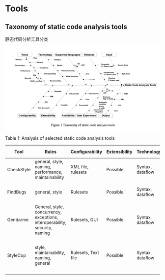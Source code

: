 # Tools

## Taxonomy of static code analysis tools

静态代码分析工具分类

![](taxonomy-static-code-anlaysis-tools.png)

Table 1:  Analysis of selected static code analysis tools

| Tool       | Rules                                                                       | Configurability     | Extensibility | Technology       | Supported languages | Availability | User experience                                                | Releases                               | Input       | Output          |
|------------|-----------------------------------------------------------------------------|---------------------|---------------|------------------|---------------------|--------------|----------------------------------------------------------------|----------------------------------------|-------------|-----------------|
| CheckStyle | general, style, naming, performance, maintainability                        | XML file, rulesets  | Possible      | Syntax, dataflow | Java                | Open source  | Environment integration, CL                                    | Frequently >= 3 times a year           | Source code | List, XML, HTML |
| FindBugs   | general, style                                                              | Rulesets            | Possible      | Syntax, dataflow | Java                | Open source  | All options in category included                               | Frequently Byte >= 3 times code a year | Bytecode    | List, XML       |
| Gendarme   | General, style, concurrency, exceptions, interoperability, security, naming | Rulesets, GUI       | Possible      | Syntax, dataflow | All .NET            | Open source  | Automatic locating errors in code                              | Frequently >= 3 times a year           | Byte code   | List            |
| StyleCop   | style, maintainability, naming, general                                     | Rulesets, Text file | Possible      | Syntax, dataflow | C#                  | Free         | CL, Environment integration, Automatic locating errors in code | Occasional ly < 3 times a year         | Source code | List            |

